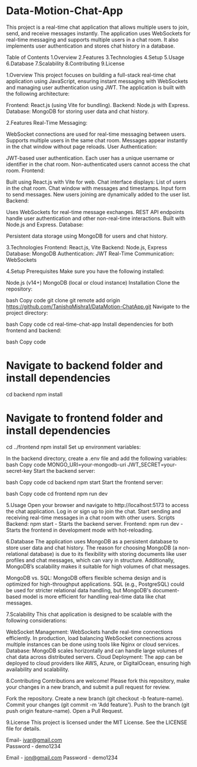 # Data-Motion-Chat-App

This project is a real-time chat application that allows multiple users to join, send, and receive messages instantly. The application uses WebSockets for real-time messaging and supports multiple users in a chat room. It also implements user authentication and stores chat history in a database.

Table of Contents
1.Overview
2.Features
3.Technologies
4.Setup
5.Usage
6.Database
7.Scalability
8.Contributing
9.License


1.Overview
This project focuses on building a full-stack real-time chat application using JavaScript, ensuring instant messaging with WebSockets and managing user authentication using JWT. The application is built with the following architecture:

Frontend: React.js (using Vite for bundling).
Backend: Node.js with Express.
Database: MongoDB for storing user data and chat history.

2.Features
Real-Time Messaging:

WebSocket connections are used for real-time messaging between users.
Supports multiple users in the same chat room.
Messages appear instantly in the chat window without page reloads.
User Authentication:

JWT-based user authentication.
Each user has a unique username or identifier in the chat room.
Non-authenticated users cannot access the chat room.
Frontend:

Built using React.js with Vite for web.
Chat interface displays:
List of users in the chat room.
Chat window with messages and timestamps.
Input form to send messages.
New users joining are dynamically added to the user list.
Backend:

Uses WebSockets for real-time message exchanges.
REST API endpoints handle user authentication and other non-real-time interactions.
Built with Node.js and Express.
Database:

Persistent data storage using MongoDB for users and chat history.




3.Technologies
Frontend: React.js, Vite
Backend: Node.js, Express
Database: MongoDB
Authentication: JWT
Real-Time Communication: WebSockets




4.Setup
Prerequisites
Make sure you have the following installed:

Node.js (v14+)
MongoDB (local or cloud instance)
Installation
Clone the repository:

bash
Copy code
git clone git remote add origin https://github.com/TanishqMishra1/DataMotion-ChatApp.git
Navigate to the project directory:

bash
Copy code
cd real-time-chat-app
Install dependencies for both frontend and backend:

bash
Copy code
# Navigate to backend folder and install dependencies
cd backend
npm install

# Navigate to frontend folder and install dependencies
cd ../frontend
npm install
Set up environment variables:

In the backend directory, create a .env file and add the following variables:
bash
Copy code
MONGO_URI=your-mongodb-uri
JWT_SECRET=your-secret-key
Start the backend server:

bash
Copy code
cd backend
npm start
Start the frontend server:

bash
Copy code
cd frontend
npm run dev





5.Usage
Open your browser and navigate to http://localhost:5173 to access the chat application.
Log in or sign up to join the chat.
Start sending and receiving real-time messages in a chat room with other users.
Scripts
Backend:
npm start - Starts the backend server.
Frontend:
npm run dev - Starts the frontend in development mode with hot-reloading.





6.Database
The application uses MongoDB as a persistent database to store user data and chat history. The reason for choosing MongoDB (a non-relational database) is due to its flexibility with storing documents like user profiles and chat messages, which can vary in structure. Additionally, MongoDB’s scalability makes it suitable for high volumes of chat messages.

MongoDB vs. SQL:
MongoDB offers flexible schema design and is optimized for high-throughput applications.
SQL (e.g., PostgreSQL) could be used for stricter relational data handling, but MongoDB's document-based model is more efficient for handling real-time data like chat messages.





7.Scalability
This chat application is designed to be scalable with the following considerations:

WebSocket Management: WebSockets handle real-time connections efficiently. In production, load balancing WebSocket connections across multiple instances can be done using tools like Nginx or cloud services.
Database: MongoDB scales horizontally and can handle large volumes of chat data across distributed servers.
Cloud Deployment: The app can be deployed to cloud providers like AWS, Azure, or DigitalOcean, ensuring high availability and scalability.





8.Contributing
Contributions are welcome! Please fork this repository, make your changes in a new branch, and submit a pull request for review.

Fork the repository.
Create a new branch (git checkout -b feature-name).
Commit your changes (git commit -m 'Add feature').
Push to the branch (git push origin feature-name).
Open a Pull Request.





9.License
This project is licensed under the MIT License. See the LICENSE file for details.




<!-- Demo User -->
Email- ivar@gmail.com   
Password - demo1234

<!-- Demo User-2 -->
Email - jon@gmail.com
Password - demo1234
